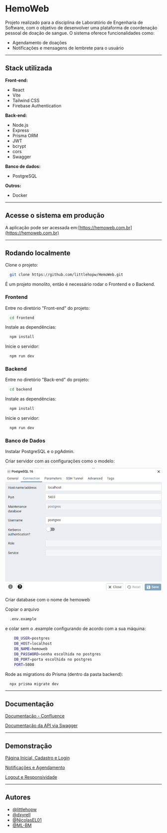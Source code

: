 # HemoWeb

Projeto realizado para a disciplina de Laboratório de Engenharia de Software, com o objetivo de desenvolver uma plataforma de coordenação pessoal de doação de sangue. O sistema oferece funcionalidades como:

- Agendamento de doações
- Notificações e mensagens de lembrete para o usuário

---

## Stack utilizada

**Front-end:**
- React
- Vite
- Tailwind CSS
- Firebase Authentication

**Back-end:**
- Node.js
- Express
- Prisma ORM
- JWT
- bcrypt 
- cors 
- Swagger

**Banco de dados:**
- PostgreSQL

**Outros:**
- Docker

---

## Acesse o sistema em produção

A aplicação pode ser acessada em:[https://hemoweb.com.br](https://hemoweb.com.br)

---

## Rodando localmente

Clone o projeto:

```bash
  git clone https://github.com/littlehopw/HemoWeb.git
```

É um projeto monolito, então é necessário rodar o Frontend e o Backend.

### Frontend

Entre no diretório "Front-end" do projeto:

```bash
  cd frontend
```

Instale as dependências:

```bash
  npm install
```

Inicie o servidor:

```bash
  npm run dev
```

### Backend

Entre no diretório "Back-end" do projeto:

```bash
  cd backend
```

Instale as dependências:

```bash
  npm install
```

Inicie o servidor:

```bash
  npm run dev
```

### Banco de Dados

Instalar PostgreSQL e o pgAdmin.

Criar servidor com as configurações como o modelo: 

![](<https://github.com/littlehopw/HemoWeb/blob/2dfdbaeb78cb86dd560c77022585fef10dc9230d/readme.png>)

Criar database com o nome de hemoweb

Copiar o arquivo 

```bash
  .env.example
```
e colar sem o .example configurando de acordo com a sua máquina:

```bash
    DB_USER=postgres
    DB_HOST=localhost
    DB_NAME=hemoweb
    DB_PASSWORD=senha escolhida no postgres
    DB_PORT=porta escolhida no postgres
    PORT=5000
```

Rode as migrations do Prisma (dentro da pasta backend):

```bash
  npx prisma migrate dev
```
---

## Documentação

[Documentação - Confluence](https://hemoweb.atlassian.net/wiki/spaces/HemoWeb/overview?homepageId=98454)

[Documentação da API via Swagger](http://localhost:5000/api-docs)

---

## Demonstração

[Página Inicial, Cadastro e Login](https://hemoweb.atlassian.net/wiki/spaces/HemoWeb/overview?homepageId=98454)

[Notificações e Agendamento](https://hemoweb.atlassian.net/wiki/spaces/HemoWeb/overview?homepageId=98454)

[Logout e Responsividade](https://hemoweb.atlassian.net/wiki/spaces/HemoWeb/overview?homepageId=98454)

---

## Autores

- [@littlehopw](https://www.github.com/littlehopw)
- [@dxyrell](https://www.github.com/dxyrell)
- [@NicolasEL01](https://www.github.com/NicolasEL01)
- [@ML-BM](https://www.github.com/ML-BM)

